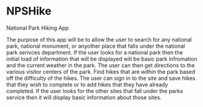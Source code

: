 # NPSHike
National Park Hiking App

The purpose of this app will be to allow the user to search for any national park, national monument, or anyother place that falls under the national park serivces department. If the user looks for a national park then the initial load of information that will be displayed will be basic park infromation and the current weather in the park. The user can then get directions to the various visitor centers of the park. Find hikes that are within the park based off the difficulty of the hikes. The user can sign in to the site and save hikes that they wish to complete or to add hikes that they have already completed. If the user looks for the other sites that fall under the parks service then it will display basic information about those sites.
